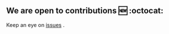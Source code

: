 ## We are open to contributions :new: :octocat:

Keep an eye on [issues](https://github.com/ucalyptus/Detecting-Ships/issues) .
